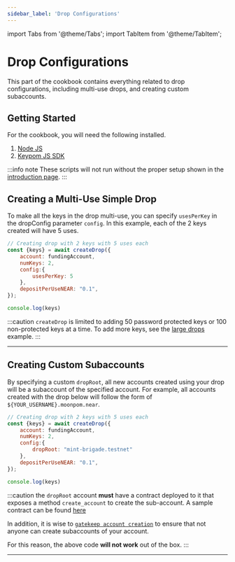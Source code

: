 ```yaml
---
sidebar_label: 'Drop Configurations'
---
```

import Tabs from '@theme/Tabs';
import TabItem from '@theme/TabItem';

# Drop Configurations
This part of the cookbook contains everything related to drop configurations, including multi-use drops, and creating custom subaccounts.
## Getting Started
For the cookbook, you will need the following installed. 
1. [Node JS](https://docs.npmjs.com/downloading-and-installing-node-js-and-npm)  
2. [Keypom JS SDK](https://github.com/keypom/keypom-js#getting-started)


:::info note
These scripts will not run without the proper setup shown in the [introduction page](../../welcome.md#connection-to-near-and-initializing-the-sdk).
:::

## Creating a Multi-Use Simple Drop
To make all the keys in the drop multi-use, you can specify `usesPerKey` in the dropConfig parameter `config`. In this example, each of the 2 keys created will have 5 uses. 

<Tabs>
<TabItem value="SDK" label="🔑 Keypom SDK">

```js
// Creating drop with 2 keys with 5 uses each
const {keys} = await createDrop({
    account: fundingAccount,
    numKeys: 2,
	config:{
		usesPerKey: 5
	},
    depositPerUseNEAR: "0.1",
});

console.log(keys)
```

</TabItem>

</Tabs>

:::caution
`createDrop` is limited to adding 50 password protected keys or 100 non-protected keys at a time. To add more keys, see the [large drops](#creating-a-large-drop) example. 
:::

___

## Creating Custom Subaccounts
By specifying a custom `dropRoot`, all new accounts created using your drop will be a subaccount of the specified account. For example, all accounts created with the drop below will follow the form of `${YOUR_USERNAME}.moonpom.near`.

<Tabs>
<TabItem value="SDK" label="🔑 Keypom SDK">

```js
// Creating drop with 2 keys with 5 uses each
const {keys} = await createDrop({
    account: fundingAccount,
    numKeys: 2,
	config:{
		dropRoot: "mint-brigade.testnet"
	},
    depositPerUseNEAR: "0.1",
});

console.log(keys)
```

</TabItem>

</Tabs>

:::caution
the `dropRoot` account **must** have a contract deployed to it that exposes a method `create_account` to create the sub-account. A sample contract can be found [here](https://github.com/near/near-linkdrop)

In addition, it is wise to [`gatekeep account creation`](usageConfig.md#gatekeeping-account-creation) to ensure that not anyone can create subaccounts of your account.

For this reason, the above code **will not work** out of the box. 
:::

___
